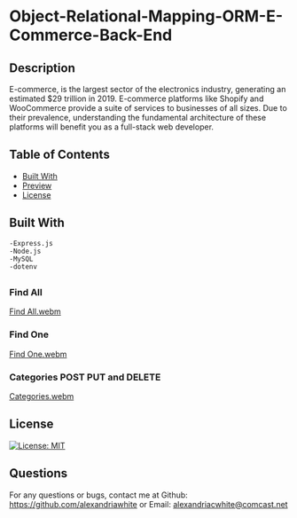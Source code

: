 # Object-Relational-Mapping-ORM-E-Commerce-Back-End

## Description  
E-commerce, is the largest sector of the electronics industry, generating an estimated $29 trillion in 2019. E-commerce platforms like Shopify and WooCommerce provide a suite of services to businesses of all sizes. Due to their prevalence, understanding the fundamental architecture of these platforms will benefit you as a full-stack web developer.

## Table of Contents
- [Built With](#built-with)
- [Preview](#preview)
- [License](#license)
    
## Built With
    -Express.js
    -Node.js
    -MySQL
    -dotenv

## 
### Find All
[Find All.webm](https://user-images.githubusercontent.com/114960634/214207864-45e935a3-f91e-4e48-855e-10ccf3b91083.webm)

### Find One
[Find One.webm](https://user-images.githubusercontent.com/114960634/214207879-769a95ca-6c27-4530-9b08-b33c145b2996.webm)
### Categories POST PUT and DELETE 
[Categories.webm](https://user-images.githubusercontent.com/114960634/214210069-1d37c8a9-be22-44f3-b703-4a0934a2c7f3.webm)


## License
[![License: MIT](https://img.shields.io/badge/License-MIT-yellow.svg)](https://opensource.org/licenses/MIT)  

## Questions
For any questions or bugs, contact me at Github: https://github.com/alexandriawhite or Email: alexandriacwhite@comcast.net
